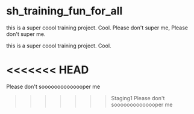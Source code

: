 # sh_training_fun_for_all
this is a super coool training project. Cool.
Please don't super me, Please don't super me.

this is a super coool training project. Cool.

<<<<<<< HEAD
=======
Please don't soooooooooooooper me
>>>>>>> Staging1
Please don't soooooooooooooper me
